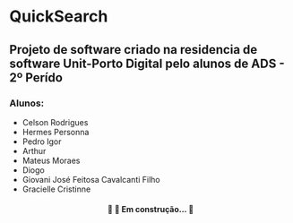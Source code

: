 # QuickSearch
## Projeto de software criado na residencia de software Unit-Porto Digital pelo alunos de ADS - 2º Perído 
### Alunos:
- Celson Rodrigues
- Hermes Personna
- Pedro Igor
- Arthur 
- Mateus Moraes
- Diogo
- Giovani José Feitosa Cavalcanti Filho
- Gracielle Cristinne

<h4 align="center"> 
	🚧 🚀 Em construção...  🚧
</h4>

